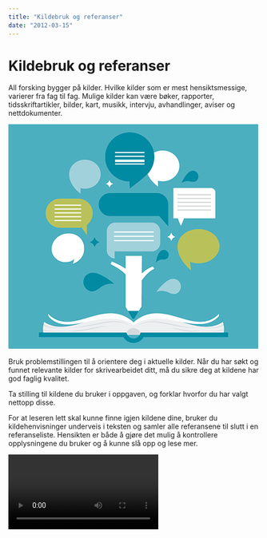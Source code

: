 ```yaml
---
title: "Kildebruk og referanser"
date: "2012-03-15"
---
```


# Kildebruk og referanser

All forsking bygger på kilder. Hvilke kilder som er mest hensiktsmessige, varierer fra fag til fag. Mulige kilder kan være bøker, rapporter, tidsskriftartikler, bilder, kart, musikk, intervju, avhandlinger, aviser og nettdokumenter.

![soking](../images/illustrasjoner_kildehenvisning_500x450.png)

Bruk problemstillingen til å orientere deg i aktuelle kilder. Når du har søkt og funnet relevante kilder for skrivearbeidet ditt, må du sikre deg at kildene har god faglig kvalitet.

Ta stilling til kildene du bruker i oppgaven, og forklar hvorfor du har valgt nettopp disse.

For at leseren lett skal kunne finne igjen kildene dine, bruker du kildehenvisninger underveis i teksten og samler alle referansene til slutt i en referanseliste. Hensikten er både å gjøre det mulig å kontrollere opplysningene du bruker og å kunne slå opp og lese mer.

<Video id="GPR0phJIsuk" />
